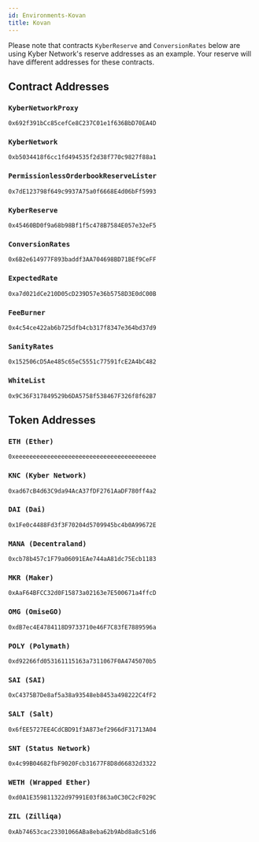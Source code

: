 ```yaml
---
id: Environments-Kovan
title: Kovan
---
```

[//]: # (tagline)
Please note that contracts `KyberReserve` and `ConversionRates` below are using Kyber Network's reserve addresses as an example. Your reserve will have different addresses for these contracts.

## Contract Addresses
### `KyberNetworkProxy`
`0x692f391bCc85cefCe8C237C01e1f636BbD70EA4D`

### `KyberNetwork`
`0xb5034418f6cc1fd494535f2d38f770c9827f88a1`

### `PermissionlessOrderbookReserveLister`
`0x7dE123798f649c9937A75a0f6668E4d06bFf5993`

### `KyberReserve`
`0x45460BD0f9a68b98Bf1f5c478B7584E057e32eF5`

### `ConversionRates`
`0x6B2e614977F893baddf3AA704698BD71BEf9CeFF`

### `ExpectedRate`
`0xa7d021dCe210D05cD239D57e36b5758D3E0dC00B`

### `FeeBurner`
`0x4c54ce422ab6b725dfb4cb317f8347e364bd37d9`

### `SanityRates`
`0x152506cD5Ae485c65eC5551c77591fcE2A4bC482`

### `WhiteList`
`0x9C36F317849529b6DA5758f538467F326f8f62B7`

## Token Addresses
### `ETH (Ether)`
`0xeeeeeeeeeeeeeeeeeeeeeeeeeeeeeeeeeeeeeeee`

### `KNC (Kyber Network)`
`0xad67cB4d63C9da94AcA37fDF2761AaDF780ff4a2`

### `DAI (Dai)`
`0x1Fe0c4488Fd3f3F70204d5709945bc4b0A99672E`

### `MANA (Decentraland)`
`0xcb78b457c1F79a06091EAe744aA81dc75Ecb1183`

### `MKR (Maker)`
`0xAaF64BFCC32d0F15873a02163e7E500671a4ffcD`

### `OMG (OmiseGO)`
`0xdB7ec4E4784118D9733710e46F7C83fE7889596a`

### `POLY (Polymath)`
`0xd92266fd053161115163a7311067F0A4745070b5`

### `SAI (SAI)`
`0xC4375B7De8af5a38a93548eb8453a498222C4fF2`

### `SALT (Salt)`
`0x6fEE5727EE4CdCBD91f3A873ef2966dF31713A04`

### `SNT (Status Network)`
`0x4c99B04682fbF9020Fcb31677F8D8d66832d3322`

### `WETH (Wrapped Ether)`
`0xd0A1E359811322d97991E03f863a0C30C2cF029C`

### `ZIL (Zilliqa)`
`0xAb74653cac23301066ABa8eba62b9Abd8a8c51d6`
